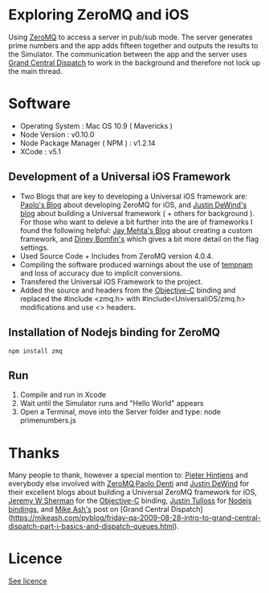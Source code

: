# Exploring ZeroMQ and iOS

Using [ZeroMQ](http://zeromq.org/) to access a server in pub/sub mode. The server generates prime numbers and the app adds fifteen together and outputs the results to the Simulator. The communication between the app and the server uses [Grand Central Dispatch](https://developer.apple.com/library/mac/documentation/General/Conceptual/ConcurrencyProgrammingGuide/ConcurrencyandApplicationDesign/ConcurrencyandApplicationDesign.html) to work in the background and therefore not lock up the main thread.

# Software
 
* Operating System : Mac OS 10.9 ( Mavericks )
* Node Version : v0.10.0 
* Node Package Manager ( NPM ) : v1.2.14 
* XCode : v5.1


## Development of a Universal iOS Framework

- Two Blogs that are key to developing a Universal iOS framework are: [Paolo's Blog](http://paolodenti.blog.com/) about developing ZeroMQ for iOS, and [Justin DeWind's blog](http://spin.atomicobject.com/2011/12/13/building-a-universal-framework-for-ios/) about building a Universal framework ( + others for background ). For those who want to deleve a bit further into the are of frameworks I found the following helpful: [Jay Mehta's Blog](http://jaym2503.blogspot.co.uk/2012/09/how-to-create-custom-ios-framework.html) about creating a custom framework, and [Diney Bomfin's]( http://blog.db-in.com/universal-framework-for-ios/ ) which gives a bit more detail on the flag settings.
- Used Source Code + Includes from ZeroMQ version 4.0.4.
- Compiling the software produced warnings about the use of [tempnam](https://developer.apple.com/library/mac/documentation/Darwin/Reference/Manpages/man3/tempnam.3.html) and loss of accuracy due to implicit conversions.
- Transfered the Universal iOS Framework to the project.
- Added the source and headers from the [Objective-C](https://github.com/jeremy-w/objc-zmq) binding and replaced the #include <zmq.h> with #include<UniversaliOS/zmq.h>  modifications and use <> headers.

## Installation of Nodejs binding for ZeroMQ

    npm install zmq

## Run

<ol>
<li>Compile and run in Xcode</li>
<li>Wait until the Simulator runs and "Hello World" appears</li>
<li>Open a Terminal, move into the Server folder and type: node primenumbers.js</li>
</ol>

# Thanks

Many people to thank, however a special mention to: [Pieter Hintjens](http://en.wikipedia.org/wiki/Pieter_Hintjens) and everybody else involved with [ZeroMQ](http://zeromq.org/),[Paolo Denti](http://paolodenti.blog.com/) and [Justin DeWind](http://spin.atomicobject.com/2011/12/13/building-a-universal-framework-for-ios/) for their excellent blogs about building a Universal ZeroMQ framework for iOS, [Jeremy W Sherman](https://jeremywsherman.com/) for the [Objective-C](https://github.com/jeremy-w/objc-zmq) binding, [Justin Tulloss](ttp://justin.harmonize.fm) for [Nodejs bindings](https://github.com/JustinTulloss/zeromq.node), and [Mike Ash's](https://mikeash.com/) post on [Grand Central Dispatch] (https://mikeash.com/pyblog/friday-qa-2009-08-28-intro-to-grand-central-dispatch-part-i-basics-and-dispatch-queues.html).

# Licence

[See licence]( https://github.com/dtinblack/iPhone-ZeroMQ/blob/master/LICENSE )

